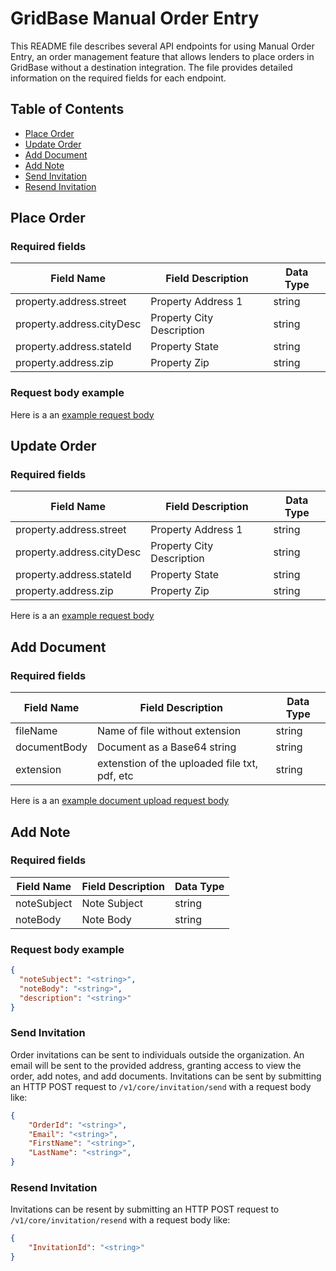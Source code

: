 # GridBase Manual Order Entry

This README file describes several API endpoints for using Manual Order Entry, an order management feature that allows lenders to place orders in GridBase without a destination integration. The file provides detailed information on the required fields for each endpoint.


## Table of Contents

- [Place Order](#place-order)
- [Update Order](#update-order)
- [Add Document](#add-document)
- [Add Note](#add-note)
- [Send Invitation](#send-invitation)
- [Resend Invitation](#resend-invitation)


## Place Order

### Required fields

| Field Name | Field Description | Data Type |
|---|---|---|
| property.address.street | Property Address 1 | string |
| property.address.cityDesc | Property City Description | string |
| property.address.stateId | Property State | string |
| property.address.zip | Property Zip | string |

### Request body example

Here is a an [example request body](sample/order.json)


## Update Order

### Required fields


| Field Name | Field Description | Data Type |
|---|---|---|
| property.address.street | Property Address 1 | string |
| property.address.cityDesc | Property City Description | string |
| property.address.stateId | Property State | string |
| property.address.zip | Property Zip | string |


Here is a an [example request body](sample/order.json)


## Add Document

### Required fields

| Field Name | Field Description | Data Type |
|---|---|---|
| fileName | Name of file without extension | string |
| documentBody | Document as a Base64 string | string |
| extension | extenstion of the uploaded file txt, pdf, etc | string |

Here is a an [example document upload request body](sample/document.json)


## Add Note

### Required fields

| Field Name | Field Description | Data Type |
|---|---|---|
| noteSubject | Note Subject | string |
| noteBody | Note Body | string |

### Request body example

```json
{
  "noteSubject": "<string>",
  "noteBody": "<string>",
  "description": "<string>"
}
```


### Send Invitation

Order invitations can be sent to individuals outside the organization.  An email will be sent to the provided address, granting access to view the order, add notes, and add documents.  Invitations can be sent by submitting an HTTP POST request to `/v1/core/invitation/send` with a request body like:
```json
{
    "OrderId": "<string>",
    "Email": "<string>",
    "FirstName": "<string>",
    "LastName": "<string>",
}
```


### Resend Invitation

Invitations can be resent by submitting an HTTP POST request to `/v1/core/invitation/resend` with a request body like:
```json
{
    "InvitationId": "<string>"
}
```

